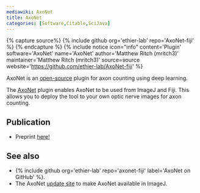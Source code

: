 ```yaml
---
mediawiki: AxoNet
title: AxoNet
categories: [Software,Citable,SciJava]
---
```



{% capture source%}
{% include github org='ethier-lab' repo='AxoNet-fiji' %}
{% endcapture %}
{% include notice icon="info" content='Plugin' software='AxoNet' name='AxoNet' author='Matthew Ritch (mritch3)' maintainer='Matthew Ritch (mritch3)' source=source website='https://github.com/ethier-lab/AxoNet-fiji' %}

AxoNet is an [open-source](/Open_Source) plugin for axon counting using deep learning.

The [AxoNet](https://github.com/ethier-lab/axonet-fiji) plugin enables AxoNet to be used from ImageJ and Fiji. This allows you to deploy the tool to your own optic nerve images for axon counting.

## Publication

-   Preprint [here!](https://arxiv.org/abs/1908.02919)

## See also

-   {% include github org='ethier-lab' repo='axonet-fiji' label='AxoNet on GitHub' %}.
-   The AxoNet [update site](/update-sites) to make AxoNet available in ImageJ.

  
